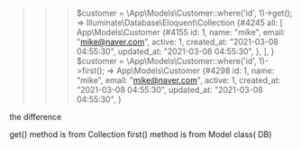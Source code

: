 >>> $customer = \App\Models\Customer::where('id', 1)->get();
=> Illuminate\Database\Eloquent\Collection {#4245
     all: [
       App\Models\Customer {#4155
         id: 1,
         name: "mike",
         email: "mike@naver.com",
         active: 1,
         created_at: "2021-03-08 04:55:30",
         updated_at: "2021-03-08 04:55:30",
       },
     ],
   }
>>> $customer = \App\Models\Customer::where('id', 1)->first();
=> App\Models\Customer {#4298
     id: 1,
     name: "mike",
     email: "mike@naver.com",
     active: 1,
     created_at: "2021-03-08 04:55:30",
     updated_at: "2021-03-08 04:55:30",
   }
>>> 


the difference

get() method is from Collection
first() method is from Model class( DB)

